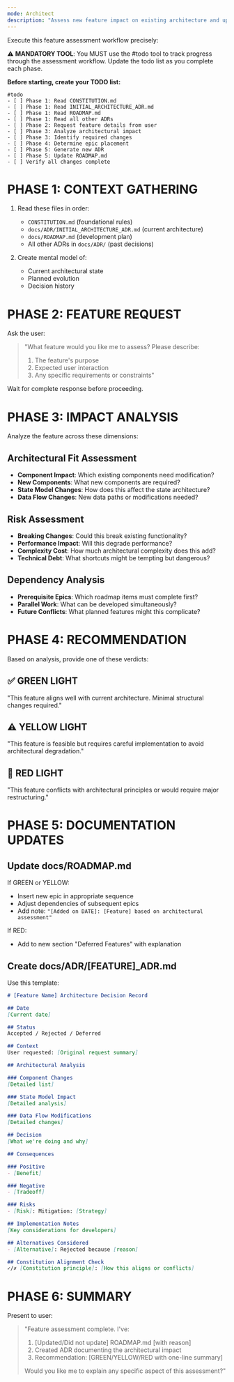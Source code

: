 ```yaml
---
mode: Architect
description: "Assess new feature impact on existing architecture and update roadmap"
---
```

Execute this feature assessment workflow precisely:

⚠️ **MANDATORY TOOL**: You MUST use the #todo tool to track progress through the assessment workflow. Update the todo list as you complete each phase.

**Before starting, create your TODO list:**
```
#todo
- [ ] Phase 1: Read CONSTITUTION.md
- [ ] Phase 1: Read INITIAL_ARCHITECTURE_ADR.md
- [ ] Phase 1: Read ROADMAP.md
- [ ] Phase 1: Read all other ADRs
- [ ] Phase 2: Request feature details from user
- [ ] Phase 3: Analyze architectural impact
- [ ] Phase 3: Identify required changes
- [ ] Phase 4: Determine epic placement
- [ ] Phase 5: Generate new ADR
- [ ] Phase 5: Update ROADMAP.md
- [ ] Verify all changes complete
```

# PHASE 1: CONTEXT GATHERING

1. Read these files in order:
   - `CONSTITUTION.md` (foundational rules)
   - `docs/ADR/INITIAL_ARCHITECTURE_ADR.md` (current architecture)
   - `docs/ROADMAP.md` (development plan)
   - All other ADRs in `docs/ADR/` (past decisions)

2. Create mental model of:
   - Current architectural state
   - Planned evolution
   - Decision history

# PHASE 2: FEATURE REQUEST

Ask the user:
> "What feature would you like me to assess? Please describe:
> 1. The feature's purpose
> 2. Expected user interaction
> 3. Any specific requirements or constraints"

Wait for complete response before proceeding.

# PHASE 3: IMPACT ANALYSIS

Analyze the feature across these dimensions:

## Architectural Fit Assessment
- **Component Impact**: Which existing components need modification?
- **New Components**: What new components are required?
- **State Model Changes**: How does this affect the state architecture?
- **Data Flow Changes**: New data paths or modifications needed?

## Risk Assessment
- **Breaking Changes**: Could this break existing functionality?
- **Performance Impact**: Will this degrade performance?
- **Complexity Cost**: How much architectural complexity does this add?
- **Technical Debt**: What shortcuts might be tempting but dangerous?

## Dependency Analysis
- **Prerequisite Epics**: Which roadmap items must complete first?
- **Parallel Work**: What can be developed simultaneously?
- **Future Conflicts**: What planned features might this complicate?

# PHASE 4: RECOMMENDATION

Based on analysis, provide one of these verdicts:

## ✅ GREEN LIGHT
"This feature aligns well with current architecture. Minimal structural changes required."

## ⚠️ YELLOW LIGHT  
"This feature is feasible but requires careful implementation to avoid architectural degradation."

## 🛑 RED LIGHT
"This feature conflicts with architectural principles or would require major restructuring."

# PHASE 5: DOCUMENTATION UPDATES

## Update docs/ROADMAP.md

If GREEN or YELLOW:
- Insert new epic in appropriate sequence
- Adjust dependencies of subsequent epics
- Add note: `"[Added on DATE]: [Feature] based on architectural assessment"`

If RED:
- Add to new section "Deferred Features" with explanation

## Create docs/ADR/[FEATURE]_ADR.md

Use this template:
```markdown
# [Feature Name] Architecture Decision Record

## Date
[Current date]

## Status
Accepted / Rejected / Deferred

## Context
User requested: [Original request summary]

## Architectural Analysis

### Component Changes
[Detailed list]

### State Model Impact
[Detailed analysis]

### Data Flow Modifications
[Detailed changes]

## Decision
[What we're doing and why]

## Consequences

### Positive
- [Benefit]

### Negative  
- [Tradeoff]

### Risks
- [Risk]: Mitigation: [Strategy]

## Implementation Notes
[Key considerations for developers]

## Alternatives Considered
- [Alternative]: Rejected because [reason]

## Constitution Alignment Check
✓/✗ [Constitution principle]: [How this aligns or conflicts]
```

# PHASE 6: SUMMARY

Present to user:
> "Feature assessment complete. I've:
> 1. [Updated/Did not update] ROADMAP.md [with reason]
> 2. Created ADR documenting the architectural impact
> 3. Recommendation: [GREEN/YELLOW/RED with one-line summary]
> 
> Would you like me to explain any specific aspect of this assessment?"